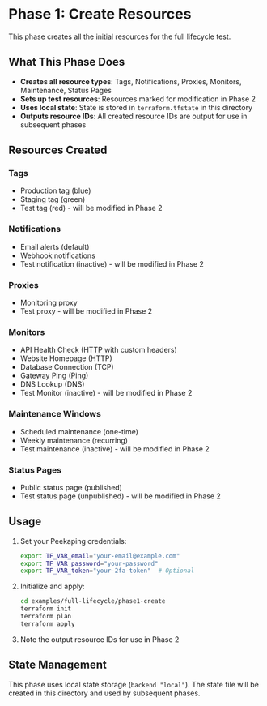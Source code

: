 # Phase 1: Create Resources

This phase creates all the initial resources for the full lifecycle test.

## What This Phase Does

- **Creates all resource types**: Tags, Notifications, Proxies, Monitors, Maintenance, Status Pages
- **Sets up test resources**: Resources marked for modification in Phase 2
- **Uses local state**: State is stored in `terraform.tfstate` in this directory
- **Outputs resource IDs**: All created resource IDs are output for use in subsequent phases

## Resources Created

### Tags
- Production tag (blue)
- Staging tag (green)
- Test tag (red) - will be modified in Phase 2

### Notifications
- Email alerts (default)
- Webhook notifications
- Test notification (inactive) - will be modified in Phase 2

### Proxies
- Monitoring proxy
- Test proxy - will be modified in Phase 2

### Monitors
- API Health Check (HTTP with custom headers)
- Website Homepage (HTTP)
- Database Connection (TCP)
- Gateway Ping (Ping)
- DNS Lookup (DNS)
- Test Monitor (inactive) - will be modified in Phase 2

### Maintenance Windows
- Scheduled maintenance (one-time)
- Weekly maintenance (recurring)
- Test maintenance (inactive) - will be modified in Phase 2

### Status Pages
- Public status page (published)
- Test status page (unpublished) - will be modified in Phase 2

## Usage

1. Set your Peekaping credentials:
   ```bash
   export TF_VAR_email="your-email@example.com"
   export TF_VAR_password="your-password"
   export TF_VAR_token="your-2fa-token"  # Optional
   ```

2. Initialize and apply:
   ```bash
   cd examples/full-lifecycle/phase1-create
   terraform init
   terraform plan
   terraform apply
   ```

3. Note the output resource IDs for use in Phase 2

## State Management

This phase uses local state storage (`backend "local"`). The state file will be created in this directory and used by subsequent phases.
